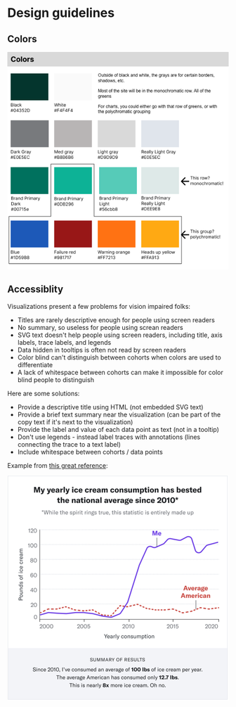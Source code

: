 # Design guidelines


## Colors

![Color palette](./color%20palette.png)

## Accessiblity

Visualizations present a few problems for vision impaired folks:

* Titles are rarely descriptive enough for people using screen readers
* No summary, so useless for people using screan readers
* SVG text doesn't help people using screen readers, including title, axis labels, trace labels, and legends
* Data hidden in tooltips is often not read by screen readers
* Color blind can't distinguish between cohorts when colors are used to differentiate
* A lack of whitespace between cohorts can make it impossible for color blind people to distinguish

Here are some solutions:

* Provide a descriptive title using HTML (not embedded SVG text)
* Provide a brief text summary near the visualization (can be part of the copy text if it's next to the visualization)
* Provide the label and value of each data point as text (not in a tooltip)
* Don't use legends - instead label traces with annotations (lines connecting the trace to a text label)
* Include whitespace between cohorts / data points

Example from [this great reference](https://www.betterment.com/design/accessible-data-visualization):

![Accessible visualization](./accessible%20visualization.png)
